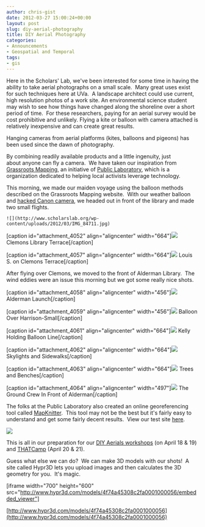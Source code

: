 ```yaml
---
author: chris-gist
date: 2012-03-27 15:00:24+00:00
layout: post
slug: diy-aerial-photography
title: DIY Aerial Photography
categories:
- Announcements
- Geospatial and Temporal
tags:
- gis
---
```


Here in the Scholars' Lab, we've been interested for some time in having the ability to take aerial photographs on a small scale.  Many great uses exist for such techniques here at UVa.  A landscape architect could use current, high resolution photos of a work site. An environmental science student may wish to see how things have changed along the shoreline over a short period of time.  For these researchers, paying for an aerial survey would be cost prohibitive and unlikely. Flying a kite or balloon with camera attached is relatively inexpensive and can create great results.

Hanging cameras from aerial platforms (kites, balloons and pigeons) has been used since the dawn of photography.

By combining readily available products and a little ingenuity, just about anyone can fly a camera.  We have taken our inspiration from [Grassroots Mapping](http://grassrootsmapping.org/), an initiative of [Public Laboratory](http://publiclaboratory.org/home), which is a organization dedicated to helping local activists leverage technology.


This morning, we made our maiden voyage using the balloon methods described on the Grassroots Mapping website.  With our weather balloon and [hacked Canon camera](http://chdk.wikia.com/wiki/CHDK), we headed out in front of the library and made two small flights.





    ![](http://www.scholarslab.org/wp-content/uploads/2012/03/IMG_84711.jpg)


[caption id="attachment_4052" align="aligncenter" width="664"]![](http://www.scholarslab.org/wp-content/uploads/2012/03/IMG_2379.jpg) Clemons Library Terrace[/caption]

[caption id="attachment_4057" align="aligncenter" width="664"]![](http://www.scholarslab.org/wp-content/uploads/2012/03/IMG_2386.jpg) Louis S. on Clemons Terrace[/caption]

After flying over Clemons, we moved to the front of Alderman Library.  The wind eddies were an issue this morning but we got some really nice shots.

[caption id="attachment_4058" align="aligncenter" width="456"]![](http://www.scholarslab.org/wp-content/uploads/2012/03/IMG_8472.jpg) Alderman Launch[/caption]

[caption id="attachment_4059" align="aligncenter" width="456"]![](http://www.scholarslab.org/wp-content/uploads/2012/03/IMG_8474.jpg) Balloon Over Harrison-Small[/caption]

[caption id="attachment_4061" align="aligncenter" width="664"]![](http://www.scholarslab.org/wp-content/uploads/2012/03/IMG_2423.jpg) Kelly Holding Balloon Line[/caption]

[caption id="attachment_4062" align="aligncenter" width="664"]![](http://www.scholarslab.org/wp-content/uploads/2012/03/IMG_2447.jpg) Skylights and Sidewalks[/caption]

[caption id="attachment_4063" align="aligncenter" width="664"]![](http://www.scholarslab.org/wp-content/uploads/2012/03/IMG_2453.jpg) Trees and Benches[/caption]

[caption id="attachment_4064" align="aligncenter" width="497"]![](http://www.scholarslab.org/wp-content/uploads/2012/03/IMG_2442.jpg) The Ground Crew In Front of Alderman[/caption]

The folks at the Public Laboratory also created an online georeferencing tool called [MapKnitter](http://mapknitter.org).  This tool may not be the best but it's fairly easy to understand and get some fairly decent results.  View our test site [here](http://mapknitter.org/maps/uva-library-test).


![](http://www.scholarslab.org/wp-content/uploads/2012/03/MapKnitter.png)


This is all in our preparation for our [DIY Aerials workshops](http://www.lib.virginia.edu/scholarslab/resources/class/Spring2012GIS/) (on April 18 & 19) and [THATCamp](http://virginia2012.thatcamp.org/) (April 20 & 21).

Guess what else we can do?  We can make 3D models with our shots!  A site called Hypr3D lets you upload images and then calculates the 3D geometry for you.  It's magic.

[iframe width="700" height="600" src="http://www.hypr3d.com/models/4f74a45308c2fa0001000056/embedded_viewer"]

[http://www.hypr3d.com/models/4f74a45308c2fa0001000056](http://www.hypr3d.com/models/4f74a45308c2fa0001000056)
